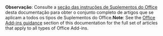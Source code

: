 <span data-ttu-id="13ef6-101"><b>Observação</b>: Consulte a <a href="../overview/index.md">seção das instruções de Suplementos do Office</a> desta documentação para obter o conjunto completo de artigos que se aplicam a todos os tipos de Suplementos do Office.</span><span class="sxs-lookup"><span data-stu-id="13ef6-101"><b>Note</b>: See the <a href="../overview/index.md">Office Add-ins guidance</a> section of this documentation for the full set of articles that apply to all types of Office Add-ins.</span></span>